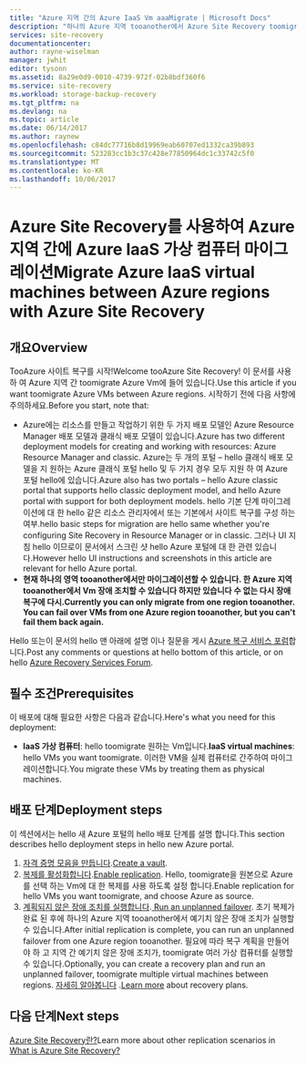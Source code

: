 ```yaml
---
title: "Azure 지역 간의 Azure IaaS Vm aaaMigrate | Microsoft Docs"
description: "하나의 Azure 지역 tooanother에서 Azure Site Recovery toomigrate Azure IaaS 가상 컴퓨터를 사용 합니다."
services: site-recovery
documentationcenter: 
author: rayne-wiselman
manager: jwhit
editor: tysonn
ms.assetid: 8a29e0d9-0010-4739-972f-02b8bdf360f6
ms.service: site-recovery
ms.workload: storage-backup-recovery
ms.tgt_pltfrm: na
ms.devlang: na
ms.topic: article
ms.date: 06/14/2017
ms.author: raynew
ms.openlocfilehash: c84dc77716b8d19969eab60707ed1332ca39b893
ms.sourcegitcommit: 523283cc1b3c37c428e77850964dc1c33742c5f0
ms.translationtype: MT
ms.contentlocale: ko-KR
ms.lasthandoff: 10/06/2017
---
```

# <a name="migrate-azure-iaas-virtual-machines-between-azure-regions-with-azure-site-recovery"></a><span data-ttu-id="3fb7d-103">Azure Site Recovery를 사용하여 Azure 지역 간에 Azure IaaS 가상 컴퓨터 마이그레이션</span><span class="sxs-lookup"><span data-stu-id="3fb7d-103">Migrate Azure IaaS virtual machines between Azure regions with Azure Site Recovery</span></span>
## <a name="overview"></a><span data-ttu-id="3fb7d-104">개요</span><span class="sxs-lookup"><span data-stu-id="3fb7d-104">Overview</span></span>
<span data-ttu-id="3fb7d-105">TooAzure 사이트 복구를 시작!</span><span class="sxs-lookup"><span data-stu-id="3fb7d-105">Welcome tooAzure Site Recovery!</span></span> <span data-ttu-id="3fb7d-106">이 문서를 사용 하 여 Azure 지역 간 toomigrate Azure Vm에 들어 있습니다.</span><span class="sxs-lookup"><span data-stu-id="3fb7d-106">Use this article if you want toomigrate Azure VMs between Azure regions.</span></span> <span data-ttu-id="3fb7d-107">시작하기 전에 다음 사항에 주의하세요.</span><span class="sxs-lookup"><span data-stu-id="3fb7d-107">Before you start, note that:</span></span>

* <span data-ttu-id="3fb7d-108">Azure에는 리소스를 만들고 작업하기 위한 두 가지 배포 모델인 Azure Resource Manager 배포 모델과 클래식 배포 모델이 있습니다.</span><span class="sxs-lookup"><span data-stu-id="3fb7d-108">Azure has two different deployment models for creating and working with resources: Azure Resource Manager and classic.</span></span> <span data-ttu-id="3fb7d-109">Azure는 두 개의 포털 – hello 클래식 배포 모델을 지 원하는 Azure 클래식 포털 hello 및 두 가지 경우 모두 지원 하 여 Azure 포털 hello에 있습니다.</span><span class="sxs-lookup"><span data-stu-id="3fb7d-109">Azure also has two portals – hello Azure classic portal that supports hello classic deployment model, and hello Azure portal with support for both deployment models.</span></span> <span data-ttu-id="3fb7d-110">hello 기본 단계 마이그레이션에 대 한 hello 같은 리소스 관리자에서 또는 기본에서 사이트 복구를 구성 하는 여부.</span><span class="sxs-lookup"><span data-stu-id="3fb7d-110">hello basic steps for migration are hello same whether you're configuring Site Recovery in Resource Manager or in classic.</span></span> <span data-ttu-id="3fb7d-111">그러나 UI 지침 hello 이므로이 문서에서 스크린 샷 hello Azure 포털에 대 한 관련 있습니다.</span><span class="sxs-lookup"><span data-stu-id="3fb7d-111">However hello UI instructions and screenshots in this article are relevant for hello Azure portal.</span></span>
* <span data-ttu-id="3fb7d-112">**현재 하나의 영역 tooanother에서만 마이그레이션할 수 있습니다. 한 Azure 지역 tooanother에서 Vm 장애 조치할 수 있습니다 하지만 있습니다 수 없는 다시 장애 복구에 다시.**</span><span class="sxs-lookup"><span data-stu-id="3fb7d-112">**Currently you can only migrate from one region tooanother. You can fail over VMs from one Azure region tooanother, but you can't fail them back again.**</span></span>

<span data-ttu-id="3fb7d-113">Hello 또는이 문서의 hello 맨 아래에 설명 이나 질문을 게시 [Azure 복구 서비스 포럼](https://social.msdn.microsoft.com/forums/azure/home?forum=hypervrecovmgr)합니다.</span><span class="sxs-lookup"><span data-stu-id="3fb7d-113">Post any comments or questions at hello bottom of this article, or on hello [Azure Recovery Services Forum](https://social.msdn.microsoft.com/forums/azure/home?forum=hypervrecovmgr).</span></span>

## <a name="prerequisites"></a><span data-ttu-id="3fb7d-114">필수 조건</span><span class="sxs-lookup"><span data-stu-id="3fb7d-114">Prerequisites</span></span>
<span data-ttu-id="3fb7d-115">이 배포에 대해 필요한 사항은 다음과 같습니다.</span><span class="sxs-lookup"><span data-stu-id="3fb7d-115">Here's what you need for this deployment:</span></span>

* <span data-ttu-id="3fb7d-116">**IaaS 가상 컴퓨터**: hello toomigrate 원하는 Vm입니다.</span><span class="sxs-lookup"><span data-stu-id="3fb7d-116">**IaaS virtual machines**: hello VMs you want toomigrate.</span></span> <span data-ttu-id="3fb7d-117">이러한 VM을 실제 컴퓨터로 간주하여 마이그레이션합니다.</span><span class="sxs-lookup"><span data-stu-id="3fb7d-117">You migrate these VMs by treating them as physical machines.</span></span>

## <a name="deployment-steps"></a><span data-ttu-id="3fb7d-118">배포 단계</span><span class="sxs-lookup"><span data-stu-id="3fb7d-118">Deployment steps</span></span>
<span data-ttu-id="3fb7d-119">이 섹션에서는 hello 새 Azure 포털의 hello 배포 단계를 설명 합니다.</span><span class="sxs-lookup"><span data-stu-id="3fb7d-119">This section describes hello deployment steps in hello new Azure portal.</span></span>

1. <span data-ttu-id="3fb7d-120">[자격 증명 모음을 만듭니다](site-recovery-vmware-to-azure.md).</span><span class="sxs-lookup"><span data-stu-id="3fb7d-120">[Create a vault](site-recovery-vmware-to-azure.md).</span></span>
2. <span data-ttu-id="3fb7d-121">[복제를 활성화합니다](site-recovery-vmware-to-azure.md).</span><span class="sxs-lookup"><span data-stu-id="3fb7d-121">[Enable replication](site-recovery-vmware-to-azure.md).</span></span> <span data-ttu-id="3fb7d-122">Hello, toomigrate을 원본으로 Azure를 선택 하는 Vm에 대 한 복제를 사용 하도록 설정 합니다.</span><span class="sxs-lookup"><span data-stu-id="3fb7d-122">Enable replication for hello VMs you want toomigrate, and choose Azure as source.</span></span> 
3. <span data-ttu-id="3fb7d-123">[ 계획되지 않은 장애 조치를 실행합니다](site-recovery-failover.md).</span><span class="sxs-lookup"><span data-stu-id="3fb7d-123">[ Run an unplanned failover](site-recovery-failover.md).</span></span> <span data-ttu-id="3fb7d-124">초기 복제가 완료 된 후에 하나의 Azure 지역 tooanother에서 예기치 않은 장애 조치가 실행할 수 있습니다.</span><span class="sxs-lookup"><span data-stu-id="3fb7d-124">After initial replication is complete, you can run an unplanned failover from one Azure region tooanother.</span></span> <span data-ttu-id="3fb7d-125">필요에 따라 복구 계획을 만들어야 하 고 지역 간 예기치 않은 장애 조치가, toomigrate 여러 가상 컴퓨터를 실행할 수 있습니다.</span><span class="sxs-lookup"><span data-stu-id="3fb7d-125">Optionally, you can create a recovery plan and run an unplanned failover, toomigrate multiple virtual machines between regions.</span></span> <span data-ttu-id="3fb7d-126">[자세히 알아봅니다](site-recovery-create-recovery-plans.md) .</span><span class="sxs-lookup"><span data-stu-id="3fb7d-126">[Learn more](site-recovery-create-recovery-plans.md) about recovery plans.</span></span>

## <a name="next-steps"></a><span data-ttu-id="3fb7d-127">다음 단계</span><span class="sxs-lookup"><span data-stu-id="3fb7d-127">Next steps</span></span>
<span data-ttu-id="3fb7d-128">[Azure Site Recovery란?](site-recovery-overview.md)</span><span class="sxs-lookup"><span data-stu-id="3fb7d-128">Learn more about other replication scenarios in [What is Azure Site Recovery?](site-recovery-overview.md)</span></span>
